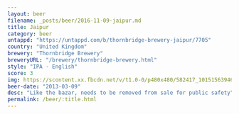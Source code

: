 ```yaml
---
layout: beer
filename: _posts/beer/2016-11-09-jaipur.md
title: Jaipur
category: beer
untappd: "https://untappd.com/b/thornbridge-brewery-jaipur/7705"
country: "United Kingdom"
brewery: "Thornbridge Brewery"
breweryURL: "/brewery/thornbridge-brewery.html"
style: "IPA - English"
score: 3
img: https://scontent.xx.fbcdn.net/v/t1.0-0/p480x480/582417_10151563946028745_982723381_n.jpg?_nc_cat=102&_nc_ht=scontent.xx&oh=9af9fb9f92e38be9bf1b75980b19880d&oe=5C864BC5
beer-date: "2013-03-09"
desc: "Like the bazar, needs to be removed from sale for public safety"
permalink: /beer/:title.html
---
```

